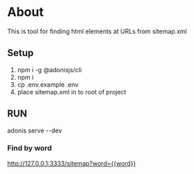 # About

This is tool for finding html elements at URLs from sitemap.xml

## Setup

1) npm i -g @adonisjs/cli
2) npm i
3) cp .env.example .env
3) place sitemap.xml in to root of project

## RUN

adonis serve --dev


### Find by word

http://127.0.0.1:3333/sitemap?word={{word}}